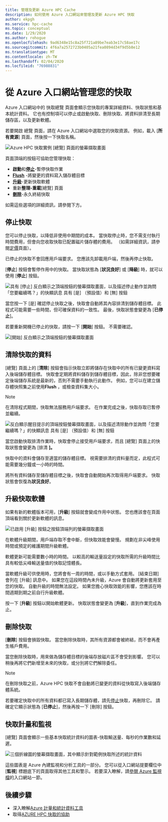 ```yaml
---
title: 管理及更新 Azure HPC Cache
description: 如何使用 Azure 入口網站來管理及更新 Azure HPC 快取
author: ekpgh
ms.service: hpc-cache
ms.topic: conceptual
ms.date: 1/29/2020
ms.author: rohogue
ms.openlocfilehash: 9ad6348e15c8a25f721a89be7eab3e17c58ae17c
ms.sourcegitcommit: 4f6a7a2572723b0405a21fea0894d34f9d5b8e12
ms.translationtype: MT
ms.contentlocale: zh-TW
ms.lasthandoff: 02/04/2020
ms.locfileid: "76988831"
---
```

# <a name="manage-your-cache-from-the-azure-portal"></a>從 Azure 入口網站管理您的快取

Azure 入口網站中的 快取總覽 頁面會顯示您快取的專案詳細資料、快取狀態和基本統計資料。 它也有控制項可以停止或啟動快取、刪除快取、將資料排清至長期儲存區，以及更新軟體。

若要開啟 總覽 頁面，請在 Azure 入口網站中選取您的快取資源。 例如，載入 [**所有資源**] 頁面，然後按一下快取名稱。

![Azure HPC 快取實例 [總覽] 頁面的螢幕擷取畫面](media/hpc-cache-overview.png)

頁面頂端的按鈕可協助您管理快取：

* **啟動**和[**停止**](#stop-the-cache)-暫停快取作業
* [**Flush**](#flush-cached-data) -將變更的資料寫入儲存體目標
* [**升級**](#upgrade-cache-software)-更新快取軟體
* 重新**整理-重載**[總覽] 頁面
* [**刪除**](#delete-the-cache)-永久終結快取

如需這些選項的詳細資訊，請參閱下方。

## <a name="stop-the-cache"></a>停止快取

您可以停止快取，以降低非使用中期間的成本。 當快取停止時，您不需支付執行時間費用，但會向您收取快取已配置磁片儲存體的費用。 （如需詳細資訊，請參閱[定價](https://aka.ms/hpc-cache-pricing)頁面）。

已停止的快取不會回應用戶端要求。 您應該先卸載用戶端，然後再停止快取。

[**停止**] 按鈕會暫停作用中的快取。 當快取狀態為 [**狀況良好**] 或 [**降級**] 時，就可以使用 [**停止**] 按鈕。

![具有 [停止] 反白顯示之頂端按鈕的螢幕擷取畫面，以及描述停止動作並詢問「您要繼續嗎？」的快顯訊息 具有 [是] （預設值）和 [無] 按鈕](media/stop-cache.png)

當您按一下 [是] 確認停止快取之後，快取會自動將其內容排清到儲存體目標。 此程式可能需要一些時間，但可確保資料的一致性。 最後，快取狀態會變更為 [**已停止**]。

若要重新開機已停止的快取，請按一下 [**開始**] 按鈕。 不需要確認。

![[開始] 反白顯示之頂端按鈕的螢幕擷取畫面](media/start-cache.png)

## <a name="flush-cached-data"></a>清除快取的資料

[總覽] 頁面上的 [**清除**] 按鈕會指示快取立即將儲存在快取中的所有已變更資料寫入後端儲存體目標。 快取會定期將資料儲存到儲存體目標，因此，除非您想要確定後端儲存系統是最新的，否則不需要手動執行此動作。 例如，您可以在建立儲存體快照集之前使用**Flush** ，或檢查資料集大小。

> [!NOTE]
> 在清除程式期間，快取無法服務用戶端要求。 在作業完成之後，快取存取已暫停並繼續。

![反白顯示醒目提示的頂端按鈕螢幕擷取畫面，以及描述清除動作並詢問「您要繼續嗎？」的快顯訊息 具有 [是] （預設值）和 [無] 按鈕](media/hpc-cache-flush.png)

當您啟動快取排清作業時，快取會停止接受用戶端要求，而且 [總覽] 頁面上的快取狀態會變更為 [排清 **]。**

快取中的資料會儲存至適當的儲存體目標。 視需要排清的資料量而定，此程式可能需要幾分鐘或一小時的時間。

將所有資料儲存至儲存體目標之後，快取會自動開始再次取得用戶端要求。 快取狀態會恢復為**狀況良好**。

## <a name="upgrade-cache-software"></a>升級快取軟體

如果有新的軟體版本可用，[**升級**] 按鈕就會變成作用中狀態。 您也應該會在頁面頂端看到關於更新軟體的訊息。

![已啟用 [升級] 按鈕之按鈕頂端列的螢幕擷取畫面](media/hpc-cache-upgrade-button.png)

在軟體升級期間，用戶端存取不會中斷，但快取效能會變慢。 規劃在非尖峰使用時間或預定的維護期間升級軟體。

軟體更新可能需要數小時的時間。 以較高的輸送量設定的快取所需的升級時間比具有較低尖峰輸送量值的快取記憶體長。

當軟體升級可供使用時，您將會有一周的時間，或以手動方式套用。 [結束日期] 會列在 [升級] 訊息中。 如果您在這段時間內未升級，Azure 會自動將更新套用至您的快取。 自動升級的時間無法設定。 如果您擔心快取效能的影響，您應該在時間週期到期之前自行升級軟體。

按一下 [**升級**] 按鈕以開始軟體更新。 快取狀態會變更為 [**升級**]，直到作業完成為止。

## <a name="delete-the-cache"></a>刪除快取

[**刪除**] 按鈕會損毀快取。 當您刪除快取時，其所有資源都會被終結，而不會再產生帳戶費用。

當您刪除快取時，用來做為儲存體目標的後端存放磁片區不會受到影響。 您可以稍後再將它們新增至未來的快取，或分別將它們解除委任。

> [!NOTE]
> 在刪除快取之前，Azure HPC 快取不會自動將已變更的資料從快取寫入後端儲存體系統。
>
> 若要確定快取中的所有資料都已寫入長期儲存體，請先[停止](#stop-the-cache)快取，再刪除它。 請確定它顯示狀態為 [**已停止**]，然後再按一下 [刪除] 按鈕。
<!--... written to long-term storage, follow this procedure:
>
> 1. [Remove](hpc-cache-edit-storage.md#remove-a-storage-target) each storage target from the Azure HPC Cache by using the delete button on the Storage targets page. The system automatically writes any changed data from the cache to the back-end storage system before removing the target.
> 1. Wait for the storage target to be completely removed. The process can take an hour or longer if there is a lot of data to write from the cache. When it is done, a portal notification says that the delete operation was successful, and the storage target disappears from the list.
> 1. After all affected storage targets have been deleted, it is safe to delete the cache.
>
> Alternatively, you can use the [flush](#flush-cached-data) option to save cached data, but there is a small risk of losing work if a client writes a change to the cache after the flush completes but before the cache instance is destroyed.-->

## <a name="cache-metrics-and-monitoring"></a>快取計量和監視

[總覽] 頁面會顯示一些基本快取統計資料的圖表-快取輸送量、每秒的作業數和延遲。

![三個折線圖的螢幕擷取畫面，其中顯示針對範例快取所述的統計資料](media/hpc-cache-overview-stats.png)

這些圖表是 Azure 內建監視和分析工具的一部分。 您可以從入口網站提要欄位中 [**監視**] 標題底下的頁面取得其他工具和警示。 若要深入瞭解，請[參閱 Azure 監視檔](../azure-monitor/insights/monitor-azure-resource.md#monitoring-in-the-azure-portal)的入口網站一節。

## <a name="next-steps"></a>後續步驟

<!-- * Learn more about metrics and statistics for hpc cache -->
* 深入瞭解[Azure 計量和統計資料工具](../azure-monitor/index.yml)
* 取得[AZURE HPC 快取的協助](hpc-cache-support-ticket.md)
